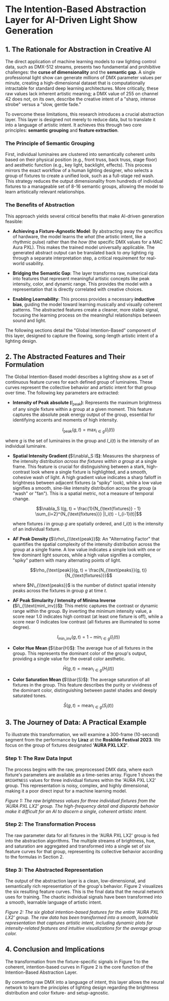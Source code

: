 
# The Intention-Based Abstraction Layer for AI-Driven Light Show Generation

## 1. The Rationale for Abstraction in Creative AI

The direct application of machine learning models to raw lighting control data, such as DMX-512 streams, presents two fundamental and prohibitive challenges: the **curse of dimensionality** and the **semantic gap**. A single professional light show can generate millions of DMX parameter values per minute, creating a high-dimensional dataset that is computationally intractable for standard deep learning architectures. More critically, these raw values lack inherent artistic meaning; a DMX value of 255 on channel 42 does not, on its own, describe the creative intent of a "sharp, intense strobe" versus a "slow, gentle fade."

To overcome these limitations, this research introduces a crucial abstraction layer. This layer is designed not merely to reduce data, but to translate it into a language of artistic intent. It achieves this through two core principles: **semantic grouping** and **feature extraction**.

### The Principle of Semantic Grouping

First, individual luminaires are clustered into semantically coherent units based on their physical position (e.g., front truss, back truss, stage floor) and aesthetic function (e.g., key light, backlight, effects). This process mirrors the exact workflow of a human lighting designer, who selects a group of fixtures to create a unified look, such as a full-stage red wash. This strategy reduces the output dimensionality from hundreds of individual fixtures to a manageable set of 8-16 semantic groups, allowing the model to learn artistically relevant relationships.

### The Benefits of Abstraction

This approach yields several critical benefits that make AI-driven generation feasible:

* **Achieving a Fixture-Agnostic Model**: By abstracting away the specifics of hardware, the model learns the *what* (the artistic intent, like a rhythmic pulse) rather than the *how* (the specific DMX values for a MAC Aura PXL). This makes the trained model universally applicable. The generated abstract output can be translated back to *any* lighting rig through a separate interpretation step, a critical requirement for real-world usability.

* **Bridging the Semantic Gap**: The layer transforms raw, numerical data into features that represent meaningful artistic concepts like peak intensity, color, and dynamic range. This provides the model with a representation that is directly correlated with creative choices.

* **Enabling Learnability**: This process provides a necessary **inductive bias**, guiding the model toward learning musically and visually coherent patterns. The abstracted features create a cleaner, more stable signal, focusing the learning process on the meaningful relationships between sound and light.

The following sections detail the "Global Intention-Based" component of this layer, designed to capture the flowing, song-length artistic intent of a lighting design.

## 2. The Abstracted Features and Their Formulation

The Global Intention-Based model describes a lighting show as a set of continuous feature curves for each defined group of luminaires. These curves represent the collective behavior and artistic intent for that group over time. The following key parameters are extracted:

* **Intensity of Peak absolute (**$I_{\text{peak}}$**)**: Represents the maximum brightness of any single fixture within a group at a given moment. This feature captures the absolute peak energy output of the group, essential for identifying accents and moments of high intensity.

  ```math
  I_{\text{peak}}(g, t) = \max_{i \in g}(I_i(t))
  ```

where $g$ is the set of luminaires in the group and $I\_i(t)$ is the intensity of an individual luminaire.

  * **Spatial Intensity Gradient (**$\\nabla\_S I$**)**: Measures the sharpness of the intensity distribution *across the fixtures within a group* at a single frame. This feature is crucial for distinguishing between a stark, high-contrast look where a single fixture is highlighted, and a smooth, cohesive wash of light. A high gradient value indicates a sharp falloff in brightness between adjacent fixtures (a "spiky" look), while a low value signifies a smooth, sine-like intensity distribution across the group (a "wash" or "fan"). This is a spatial metric, not a measure of temporal change.

    ```math
    \nabla_S I(g, t) = \frac{1}{N_{\text{fixtures}} - 1} \sum_{i=2}^{N_{\text{fixtures}}} |I_i(t) - I_{i-1}(t)|
    ```

    where fixtures $i$ in group $g$ are spatially ordered, and $I\_i(t)$ is the intensity of an individual fixture.

  * **AF Peak Density (**$\\rho\_{\\text{peak}}$**)**: An "Alternating Factor" that quantifies the spatial complexity of the intensity distribution across the group at a single frame. A low value indicates a simple look with one or few dominant light sources, while a high value signifies a complex, "spiky" pattern with many alternating points of light.

    ```math
    \rho_{\text{peak}}(g, t) = \frac{N_{\text{peaks}}(g, t)}{N_{\text{fixtures}}}
    ```

    where $N\_{\\text{peaks}}$ is the number of distinct spatial intensity peaks across the fixtures in group $g$ at time $t$.

  * **AF Peak Simularity / Intensity of Minima Inverse (**$I\_{\\text{min\_inv}}$**)**: This metric captures the contrast or dynamic range within the group. By inverting the minimum intensity value, a score near 1.0 indicates high contrast (at least one fixture is off), while a score near 0 indicates low contrast (all fixtures are illuminated to some degree).

    ```math
    I_{\text{min\_inv}}(g, t) = 1 - \min_{i \in g}(I_i(t))
    ```

  * **Color Hue Mean (**$\\bar{H}$**)**: The average hue of all fixtures in the group. This represents the dominant color of the group's output, providing a single value for the overall color aesthetic.

    ```math
    \bar{H}(g, t) = \text{mean}_{i \in g}(H_i(t))
    ```

  * **Color Saturation Mean (**$\\bar{S}$**)**: The average saturation of all fixtures in the group. This feature describes the purity or vividness of the dominant color, distinguishing between pastel shades and deeply saturated tones.

    ```math
    \bar{S}(g, t) = \text{mean}_{i \in g}(S_i(t))
    ```

## 3\. The Journey of Data: A Practical Example

To illustrate this transformation, we will examine a 300-frame (10-second) segment from the performance by **Liraz** at the **Roskilde Festival 2023**. We focus on the group of fixtures designated **'AURA PXL LX2'**.

### Step 1: The Raw Data Input

The process begins with the raw, preprocessed DMX data, where each fixture's parameters are available as a time-series array. Figure 1 shows the `BRIGHTNESS` values for three individual fixtures within the 'AURA PXL LX2' group. This representation is noisy, complex, and highly dimensional, making it a poor direct input for a machine learning model.

*Figure 1: The raw brightness values for three individual fixtures from the 'AURA PXL LX2' group. The high-frequency detail and disparate behavior make it difficult for an AI to discern a single, coherent artistic intent.*

### Step 2: The Transformation Process

The raw parameter data for all fixtures in the 'AURA PXL LX2' group is fed into the abstraction algorithms. The multiple streams of brightness, hue, and saturation are aggregated and transformed into a single set of six feature curves for that group, representing its collective behavior according to the formulas in Section 2.

### Step 3: The Abstracted Representation

The output of the abstraction layer is a clean, low-dimensional, and semantically rich representation of the group's behavior. Figure 2 visualizes the six resulting feature curves. This is the final data that the neural network uses for training. The chaotic individual signals have been transformed into a smooth, learnable language of artistic intent.

*Figure 2: The six global intention-based features for the entire 'AURA PXL LX2' group. The raw data has been transformed into a smooth, learnable representation that captures artistic intent, including dynamic plots for intensity-related features and intuitive visualizations for the average group color.*

## 4\. Conclusion and Implications

The transformation from the fixture-specific signals in Figure 1 to the coherent, intention-based curves in Figure 2 is the core function of the Intention-Based Abstraction Layer.

By converting raw DMX into a language of intent, this layer allows the neural network to learn the principles of lighting design regarding the brightness distribution and color fixture- and setup-agnostic.

